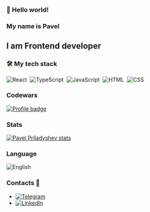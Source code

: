 ### 👋 Hello world!
### My name is Pavel
## I am Frontend developer
### 🛠 My tech stack
![React](https://img.shields.io/badge/-React-05122A?style=flat&logo=react)&nbsp;
![TypeScript](https://img.shields.io/badge/-TypeScript-05122A?style=flat&logo=typescript)&nbsp;
![JavaScript](https://img.shields.io/badge/-JavaScript-05122A?style=flat&logo=javascript)&nbsp;
![HTML](https://img.shields.io/badge/-HTML-05122A?style=flat&logo=HTML5)&nbsp;
![CSS](https://img.shields.io/badge/-CSS-05122A?style=flat&logo=CSS3&logoColor=1572B6)&nbsp;
### Codewars
[![Profile badge](https://www.codewars.com/users/Aibolit666/badges/large)](https://www.codewars.com/users/Aibolit666)
### Stats
[![Pavel Priladyshev stats](https://github-readme-stats.vercel.app/api?username=aibolit666&show_icons=true&theme=merko&hide=stars,issues)](https://github.com/anuraghazra/github-readme-stats)
### Language
![English](https://img.shields.io/badge/English-A2-FFEA00?style=for-the-badge)
### Contacts 💬
- [![Telegram](https://img.shields.io/badge/Telegram-Aibollit666-FFEA00?style=social&logo=Telegram)](https://t.me/Aibollit666)
- [![LinkedIn](https://img.shields.io/badge/LinkedIn-PavelPriladyshev-FFEA00?style=social&logo=LinkedIn)](https://www.linkedin.com/in/pavel-priladyshev)
